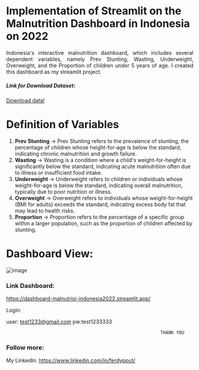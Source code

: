 # Implementation of Streamlit on the Malnutrition Dashboard in Indonesia on 2022 

<p style="text-align: justify;">Indonesia's interactive malnutrition dashboard, which includes several dependent variables, namely Prev Stunting, Wasting, Underweight, Overweight, and the Proportion of children under 5 years of age. I created this dashboard as my streamlit project.</p>

<h5> Link for Download Dataset: </h5>

[Download data!](./Data%20R.xlsx)

# Definition of Variables
1. **Prev Stunting** -> Prev Stunting refers to the prevalence of stunting, the percentage of children whose height-for-age is below the standard, indicating chronic malnutrition and growth failure.
2. **Wasting** -> Wasting is a condition where a child's weight-for-height is significantly below the standard, indicating acute malnutrition often due to illness or insufficient food intake.
3. **Underweight** -> Underweight refers to children or individuals whose weight-for-age is below the standard, indicating overall malnutrition, typically due to poor nutrition or illness.
4. **Overweight** -> Overweight refers to individuals whose weight-for-height (BMI for adults) exceeds the standard, indicating excess body fat that may lead to health risks.
5. **Proportion** -> Proportion refers to the percentage of a specific group within a larger population, such as the proportion of children affected by stunting.

# Dashboard View:
![image](https://github.com/FerdyPut/Dashboard-Malnutrisi-Python/assets/96618837/4fca5c99-9055-4bcc-b246-a4a5735a62f8)

### Link Dashboard:
https://dashboard-malnutrisi-indonesia2022.streamlit.app/

Login:

user: test1233@gmail.com
pw:test1233333

                                                              THANK YOU
### Follow more:
My Linkedln: https://www.linkedin.com/in/ferdypput/

